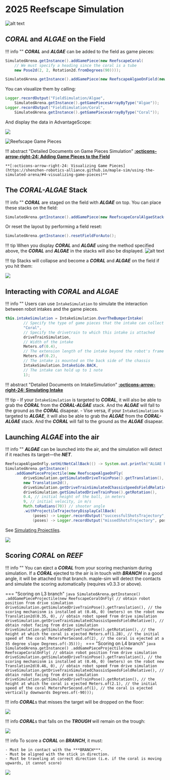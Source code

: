 # 2025 Reefscape Simulation
![alt text](media/fd_frc_socialgraphics_fb_post.png)

## ***CORAL*** and ***ALGAE*** on the Field
!!! info ""
    ***CORAL*** and ***ALGAE*** can be added to the field as game pieces:

```java
SimulatedArena.getInstance().addGamePiece(new ReefscapeCoral(
    // We must specify a heading since the coral is a tube
    new Pose2d(2, 2, Rotation2d.fromDegrees(90))));

SimulatedArena.getInstance().addGamePiece(new ReefscapeAlgaeOnField(new Translation2d(2,2)));
```

You can visualize them by calling:

```java
Logger.recordOutput("FieldSimulation/Algae", 
    SimulatedArena.getInstance().getGamePiecesArrayByType("Algae"));
Logger.recordOutput("FieldSimulation/Coral", 
    SimulatedArena.getInstance().getGamePiecesArrayByType("Coral"));
```

And display the data in AdvantageScope:

![](./media/reefscape%20coral%20algae%20ascope.png)

![Reefscape Game Pieces](./media/reefscape%20game%20pieces.gif)

!!! abstract "Detailed Documents on Game Pieces Simulation"
    **[:octicons-arrow-right-24: Adding Game Pieces to the Field](https://shenzhen-robotics-alliance.github.io/maple-sim/using-the-simulated-arena/#3-adding-game-pieces-to-the-field)**
    
    **[:octicons-arrow-right-24: Visualizing Game Pieces](https://shenzhen-robotics-alliance.github.io/maple-sim/using-the-simulated-arena/#4-visualizing-game-pieces)**


## The ***CORAL-ALGAE*** Stack
!!! info ""
    ***CORAL*** are staged on the field with ***ALGAE*** on top. You can place these stacks on the field:

```java
SimulatedArena.getInstance().addGamePiece(new ReefscapeCoralAlgaeStack(new Translation2d(2,2)));
```

Or reset the layout by performing a field reset:

```java
SimulatedArena.getInstance().resetFieldForAuto();
```

!!! tip
    When you display ***CORAL*** and ***ALGAE*** using the method specified above, the ***CORAL*** and ***ALGAE*** in the stacks will also be displayed.
![alt text](./media/reefscape%20stack%20ascope.png)


!!! tip
    Stacks will collapse and become a ***CORAL*** and ***ALGAE*** on the field if you hit them:

![](./media/reefscape%20stack.gif)

## Interacting with ***CORAL*** and ***ALGAE***
!!! info ""
    Users can use `IntakeSimulation` to simulate the interaction between robot intakes and the game pieces. 

```java
this.intakeSimulation = IntakeSimulation.OverTheBumperIntake(
        // Specify the type of game pieces that the intake can collect
        "Coral",
        // Specify the drivetrain to which this intake is attached
        driveTrainSimulation,
        // Width of the intake
        Meters.of(0.4),
        // The extension length of the intake beyond the robot's frame (when activated)
        Meters.of(0.2),
        // The intake is mounted on the back side of the chassis
        IntakeSimulation.IntakeSide.BACK,
        // The intake can hold up to 1 note
        1);
```

!!! abstract "Detailed Documents on IntakeSimulation"
    **[:octicons-arrow-right-24: Simulating Intake](https://shenzhen-robotics-alliance.github.io/maple-sim/simulating-intake/)**

!!! tip
    - If your `IntakeSimulation` is targeted to ***CORAL***, it will also be able to grab the ***CORAL*** from the ***CORAL-ALGAE*** stack. And the ***ALGAE*** will fall to the ground as the ***CORAL*** disapear.
    - Vise versa, if your `IntakeSimulation` is targeted to ***ALGAE***, it will also be able to grab the ***ALGAE*** from the ***CORAL-ALGAE*** stack. And the ***CORAL*** will fall to the ground as the ***ALGAE*** disapear.


## Launching ***ALGAE*** into the air
!!! info ""
    ***ALGAE*** can be launched into the air, and the simulation will detect if it reaches its target—the ***NET***.

```java
ReefscapeAlgaeOnFly.setHitNetCallBack(() -> System.out.println("ALGAE hits NET!"));
SimulatedArena.getInstance()
    .addGamePieceProjectile(new ReefscapeAlgaeOnFly(
        driveSimulation.getSimulatedDriveTrainPose().getTranslation(),
        new Translation2d(),
        driveSimulation.getDriveTrainSimulatedChassisSpeedsFieldRelative(),
        driveSimulation.getSimulatedDriveTrainPose().getRotation(),
        0.4, // initial height of the ball, in meters
        9, // initial velocity, in m/s
        Math.toRadians(70)) // shooter angle
        .withProjectileTrajectoryDisplayCallBack(
            (poses) -> Logger.recordOutput("successfulShotsTrajectory", poses.toArray(Pose3d[]::new)),
            (poses) -> Logger.recordOutput("missedShotsTrajectory", poses.toArray(Pose3d[]::new))));
```

See [Simulating Projectiles](./simulating-projectiles.md).

![](./media/launching%20algae.gif)

## Scoring ***CORAL*** on ***REEF***

!!! info ""
    You can eject a ***CORAL*** from your scoring mechanism during simulation. If a ***CORAL*** ejected to the air is in touch with ***BRANCH*** in a good angle, it will be attached to that branch. maple-sim will detect the contacts and simulate the scoring automatically (requires v0.3.3 or above). 


=== "Scoring on L3 branch"
    ```java
    SimulatedArena.getInstance()
        .addGamePieceProjectile(new ReefscapeCoralOnFly(
            // obtain robot position from drive simulation
            driveSimulation.getSimulatedDriveTrainPose().getTranslation(),
            // the scoring mechanisnm is installed at (0.46, 0) (meters) on the robot
            new Translation2d(0.35, 0),
            // obtain robot speed from drive simulation
            driveSimulation.getDriveTrainSimulatedChassisSpeedsFieldRelative(),
            // obtain robot facing from drive simulation
            driveSimulation.getSimulatedDriveTrainPose().getRotation(),
            // the height at which the coral is ejected
            Meters.of(1.28),
            // the initial speed of the coral
            MetersPerSecond.of(2),
            // the coral is ejected at a 35 degree slope
            Degrees.of(-35)));
    ```
=== "Scoring on L4 branch"
    ```java
    SimulatedArena.getInstance()
        .addGamePieceProjectile(new ReefscapeCoralOnFly(
            // obtain robot position from drive simulation
            driveSimulation.getSimulatedDriveTrainPose().getTranslation(),
            // the scoring mechanisnm is installed at (0.46, 0) (meters) on the robot
            new Translation2d(0.46, 0),
            // obtain robot speed from drive simulation
            driveSimulation.getDriveTrainSimulatedChassisSpeedsFieldRelative(),
            // obtain robot facing from drive simulation
            driveSimulation.getSimulatedDriveTrainPose().getRotation(),
            // the height at which the coral is ejected
            Meters.of(2.1),
            // the initial speed of the coral
            MetersPerSecond.of(1),
            // the coral is ejected vertically downwards
            Degrees.of(-90)));
    ```

!!! info
    ***CORAL***s that misses the target will be dropped on the floor:

![](./media/scoring%20coral%20on%20field.gif)

!!! info
    ***CORAL***s that falls on the ***TROUGH*** will remain on the trough:

![](./media/scoring%20coral%20on%20trough.gif)


!!! info
    To score a ***CORAL*** on ***BRANCH***, it must:
    
    - Must be in contact with the ***BRANCH***.
    - Must be aligned with the stick in direction.
    - Must be traveling at correct direction (i.e. if the coral is moving upwards, it cannot score)

![](./media/scoring%20coral%20on%20trough.gif)